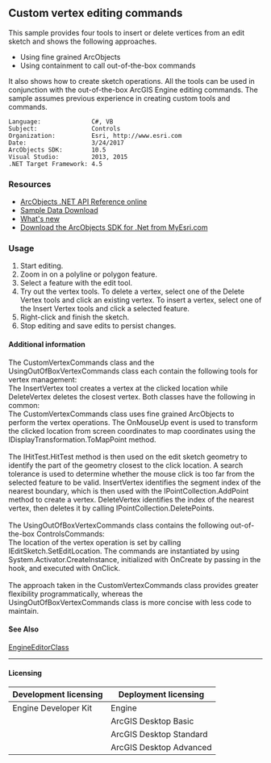 ## Custom vertex editing commands

  <div xmlns="http://www.w3.org/1999/xhtml" xmlns:my="http://schemas.microsoft.com/office/infopath/2003/myXSD/2006-02-10T23:25:53">This sample provides four tools to insert or delete vertices from an edit sketch and shows the following approaches.</div>

*   Using fine grained ArcObjects
*   Using containment to call out-of-the-box commands
  <div xmlns="http://www.w3.org/1999/xhtml" xmlns:my="http://schemas.microsoft.com/office/infopath/2003/myXSD/2006-02-10T23:25:53">It also shows how to create sketch operations. All the tools can be used in conjunction with the out-of-the-box ArcGIS Engine editing commands. The sample assumes previous experience in creating custom tools and commands. </div>  


<!-- TODO: Fill this section below with metadata about this sample-->
```
Language:              C#, VB
Subject:               Controls
Organization:          Esri, http://www.esri.com
Date:                  3/24/2017
ArcObjects SDK:        10.5
Visual Studio:         2013, 2015
.NET Target Framework: 4.5
```

### Resources

* [ArcObjects .NET API Reference online](http://desktop.arcgis.com/en/arcobjects/latest/net/webframe.htm)  
* [Sample Data Download](../../releases)  
* [What's new](http://desktop.arcgis.com/en/arcobjects/latest/net/webframe.htm#05247c04-bfd9-4e36-ae09-bc6e833c3b14.htm)  
* [Download the ArcObjects SDK for .Net from MyEsri.com](https://my.esri.com/)  

### Usage
1. Start editing.  
1. Zoom in on a polyline or polygon feature.  
1. Select a feature with the edit tool.  
1. Try out the vertex tools. To delete a vertex, select one of the Delete Vertex tools and click an existing vertex. To insert a vertex, select one of the Insert Vertex tools and click a selected feature.   
1. Right-click and finish the sketch.  
1. Stop editing and save edits to persist changes.  





#### Additional information  
<div xmlns="http://www.w3.org/1999/xhtml" xmlns:my="http://schemas.microsoft.com/office/infopath/2003/myXSD/2006-02-10T23:25:53">The CustomVertexCommands class and the UsingOutOfBoxVertexCommands class each contain the following tools for vertex management:</div>  
<div xmlns="http://www.w3.org/1999/xhtml" xmlns:my="http://schemas.microsoft.com/office/infopath/2003/myXSD/2006-02-10T23:25:53">The InsertVertex tool creates a vertex at the clicked location while DeleteVertex deletes the closest vertex. Both classes have the following in common:</div>  
<div xmlns="http://www.w3.org/1999/xhtml" xmlns:my="http://schemas.microsoft.com/office/infopath/2003/myXSD/2006-02-10T23:25:53">The CustomVertexCommands class uses fine grained ArcObjects to perform the vertex operations. The OnMouseUp event is used to transform the clicked location from screen coordinates to map coordinates using the IDisplayTransformation.ToMapPoint method. </div>  
<div xmlns="http://www.w3.org/1999/xhtml" xmlns:my="http://schemas.microsoft.com/office/infopath/2003/myXSD/2006-02-10T23:25:53"> </div>  
<div xmlns="http://www.w3.org/1999/xhtml" xmlns:my="http://schemas.microsoft.com/office/infopath/2003/myXSD/2006-02-10T23:25:53">The IHitTest.HitTest method is then used on the edit sketch geometry to identify the part of the geometry closest to the click location. A search tolerance is used to determine whether the mouse click is too far from the selected feature to be valid. InsertVertex identifies the segment index of the nearest boundary, which is then used with the IPointCollection.AddPoint method to create a vertex. DeleteVertex identifies the index of the nearest vertex, then deletes it by calling IPointCollection.DeletePoints.  </div>  
<div xmlns="http://www.w3.org/1999/xhtml" xmlns:my="http://schemas.microsoft.com/office/infopath/2003/myXSD/2006-02-10T23:25:53"> </div>  
<div xmlns="http://www.w3.org/1999/xhtml" xmlns:my="http://schemas.microsoft.com/office/infopath/2003/myXSD/2006-02-10T23:25:53">The UsingOutOfBoxVertexCommands class contains the following out-of-the-box ControlsCommands:</div>  
<div xmlns="http://www.w3.org/1999/xhtml" xmlns:my="http://schemas.microsoft.com/office/infopath/2003/myXSD/2006-02-10T23:25:53">The location of the vertex operation is set by calling IEditSketch.SetEditLocation. The commands are instantiated by using System.Activator.CreateInstance, initialized with OnCreate by passing in the hook, and executed with OnClick.</div>  
<div xmlns="http://www.w3.org/1999/xhtml" xmlns:my="http://schemas.microsoft.com/office/infopath/2003/myXSD/2006-02-10T23:25:53"> </div>  
<div xmlns="http://www.w3.org/1999/xhtml" xmlns:my="http://schemas.microsoft.com/office/infopath/2003/myXSD/2006-02-10T23:25:53">The approach taken in the CustomVertexCommands class provides greater flexibility programmatically, whereas the UsingOutOfBoxVertexCommands class is more concise with less code to maintain. </div>  


#### See Also  
[EngineEditorClass](http://desktop.arcgis.com/search/?q=EngineEditorClass&p=0&language=en&product=arcobjects-sdk-dotnet&version=&n=15&collection=help)  


---------------------------------

#### Licensing  
| Development licensing | Deployment licensing | 
| ------------- | ------------- | 
| Engine Developer Kit | Engine |  
|  | ArcGIS Desktop Basic |  
|  | ArcGIS Desktop Standard |  
|  | ArcGIS Desktop Advanced |  


